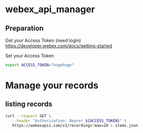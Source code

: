 # webex_api_manager

## Preparation
Get your Access Token (need login)  
https://developer.webex.com/docs/getting-started

Set your Access Token
```bash
export ACCESS_TOKEN="hogehoge"
```

# Manage your records

## listing records
```bash
curl --request GET \
   --header "Authorization: Bearer ${ACCESS_TOKEN}" \
   https://webexapis.com/v1/recordings?max=10 > items.json
```


